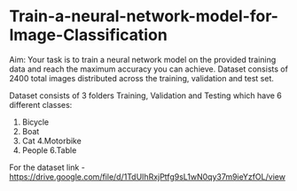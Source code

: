 # Train-a-neural-network-model-for-Image-Classification

Aim: Your task is to train a neural network model on the provided training data and reach the maximum accuracy you can achieve. Dataset consists of 2400 total images distributed across the training, validation and test set.

Dataset consists of 3 folders Training, Validation and Testing which have 6 different classes:

   1. Bicycle
   2. Boat
   3. Cat
   4.Motorbike
   5. People
   6.Table
   
   For the dataset link  - https://drive.google.com/file/d/1TdUIhRxjPtfg9sL1wN0qy37m9ieYzfOL/view
